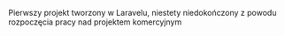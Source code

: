 Pierwszy projekt tworzony w Laravelu, niestety niedokończony z powodu rozpoczęcia pracy nad projektem komercyjnym
